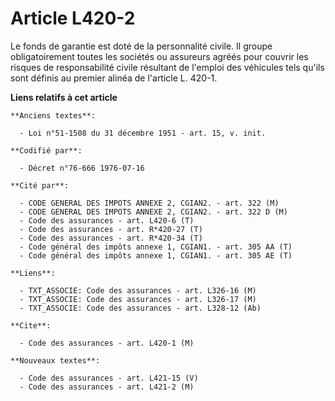 # Article L420-2

Le fonds de garantie est doté de la personnalité civile. Il groupe obligatoirement toutes les sociétés ou assureurs agréés
pour couvrir les risques de responsabilité civile résultant de l'emploi des véhicules tels qu'ils sont définis au premier
alinéa de l'article L. 420-1.

**Liens relatifs à cet article**

	**Anciens textes**:

	  - Loi n°51-1508 du 31 décembre 1951 - art. 15, v. init.

	**Codifié par**:

	  - Décret n°76-666 1976-07-16

	**Cité par**:

	  - CODE GENERAL DES IMPOTS ANNEXE 2, CGIAN2. - art. 322 (M)
	  - CODE GENERAL DES IMPOTS ANNEXE 2, CGIAN2. - art. 322 D (M)
	  - Code des assurances - art. L420-6 (T)
	  - Code des assurances - art. R*420-27 (T)
	  - Code des assurances - art. R*420-34 (T)
	  - Code général des impôts annexe 1, CGIAN1. - art. 305 AA (T)
	  - Code général des impôts annexe 1, CGIAN1. - art. 305 AE (T)

	**Liens**:

	  - TXT_ASSOCIE: Code des assurances - art. L326-16 (M)
	  - TXT_ASSOCIE: Code des assurances - art. L326-17 (M)
	  - TXT_ASSOCIE: Code des assurances - art. L328-12 (Ab)

	**Cite**:

	  - Code des assurances - art. L420-1 (M)

	**Nouveaux textes**:

	  - Code des assurances - art. L421-15 (V)
	  - Code des assurances - art. L421-2 (M)
